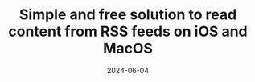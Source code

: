 ---
title: "Simple and free solution to read content from RSS feeds on iOS and MacOS"
date: 2024-06-04
categories: 
- Unknown
tags: 
- mytag
slug: "simple-solution-to-read-rss-content-on-ios-macos"
description: ""
image:
---